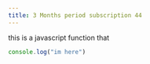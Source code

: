 ```yaml
---
title: 3 Months period subscription 44
---
```


this is a javascript function that

```javascript
console.log("im here")
```
